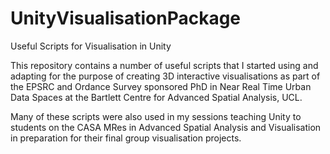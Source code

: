 # UnityVisualisationPackage
Useful Scripts for Visualisation in Unity

This repository contains a number of useful scripts that I started using and adapting for the purpose of creating 3D interactive visualisations as part of the EPSRC and Ordance Survey sponsored PhD in Near Real Time Urban Data Spaces at the Bartlett Centre for Advanced Spatial Analysis, UCL.

Many of these scripts were also used in my sessions teaching Unity to students on the CASA MRes in Advanced Spatial Analysis and Visualisation in preparation for their final group visualisation projects.
